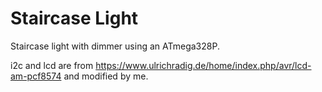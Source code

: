 # Staircase Light
Staircase light with dimmer using an ATmega328P.

i2c and lcd are from
https://www.ulrichradig.de/home/index.php/avr/lcd-am-pcf8574
and modified by me.
